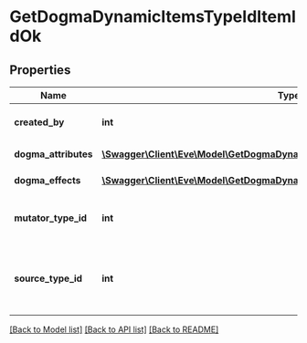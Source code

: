 # GetDogmaDynamicItemsTypeIdItemIdOk

## Properties
Name | Type | Description | Notes
------------ | ------------- | ------------- | -------------
**created_by** | **int** | The ID of the character who created the item | 
**dogma_attributes** | [**\Swagger\Client\Eve\Model\GetDogmaDynamicItemsTypeIdItemIdDogmaAttribute[]**](GetDogmaDynamicItemsTypeIdItemIdDogmaAttribute.md) | dogma_attributes array | 
**dogma_effects** | [**\Swagger\Client\Eve\Model\GetDogmaDynamicItemsTypeIdItemIdDogmaEffect[]**](GetDogmaDynamicItemsTypeIdItemIdDogmaEffect.md) | dogma_effects array | 
**mutator_type_id** | **int** | The type ID of the mutator used to generate the dynamic item. | 
**source_type_id** | **int** | The type ID of the source item the mutator was applied to create the dynamic item. | 

[[Back to Model list]](../README.md#documentation-for-models) [[Back to API list]](../README.md#documentation-for-api-endpoints) [[Back to README]](../README.md)


